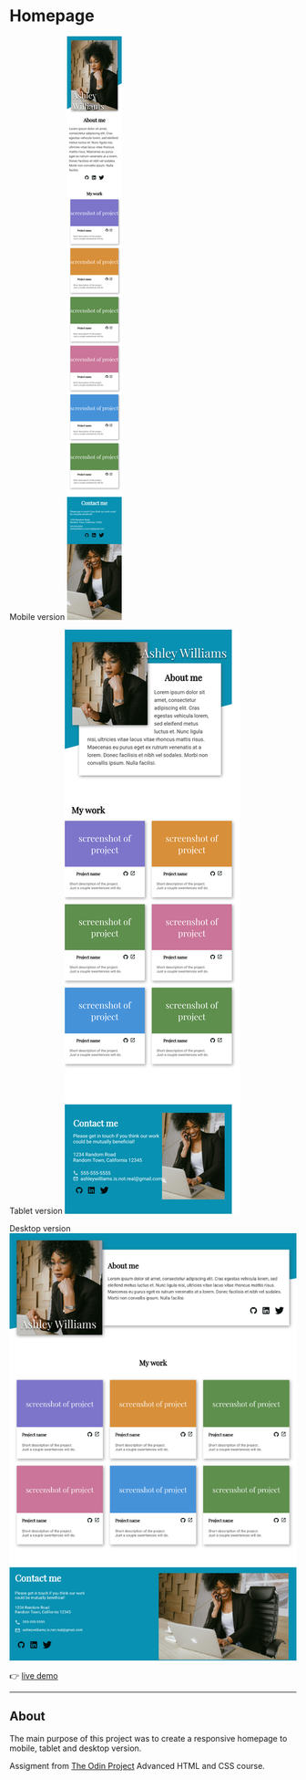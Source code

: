 # Homepage

Mobile version
![](images/homepage-mobile-screenshot.png "") 

Tablet version
![](images/homepage-tablet-screenshot.png "") 

Desktop version
![](images/homepage-desktop-screenshot.png "") 


:point_right: [live demo](https://cmfernandes.github.io/homepage/) 

---


## About

The main purpose of this project was to create a responsive homepage to mobile, tablet and desktop version.



Assigment from [The Odin Project](https://www.theodinproject.com/lessons/node-path-advanced-html-and-css-homepage) Advanced HTML and CSS course. 